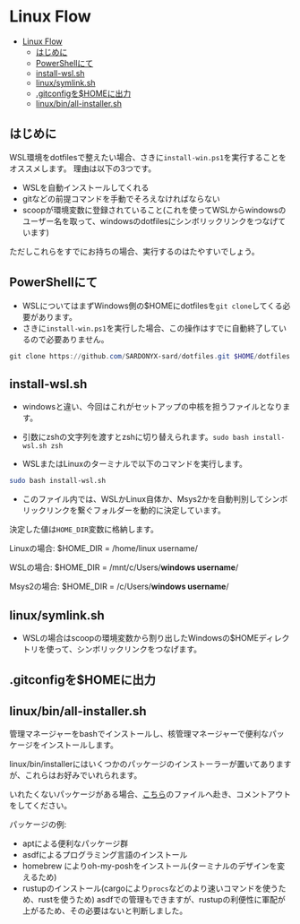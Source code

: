 # Linux Flow

- [Linux Flow](#linux-flow)
  - [はじめに](#はじめに)
  - [PowerShellにて](#powershellにて)
  - [install-wsl.sh](#install-wslsh)
  - [linux/symlink.sh](#linuxsymlinksh)
  - [.gitconfigを$HOMEに出力](#gitconfigをhomeに出力)
  - [linux/bin/all-installer.sh](#linuxbinall-installersh)

## はじめに

WSL環境をdotfilesで整えたい場合、さきに`install-win.ps1`を実行することをオススメします。 理由は以下の3つです。

- WSLを自動インストールしてくれる
- gitなどの前提コマンドを手動でそろえなければならない
- scoopが環境変数に登録されていること(これを使ってWSLからwindowsのユーザー名を取って、windowsのdotfilesにシンボリックリンクをつなげています)

ただしこれらをすでにお持ちの場合、実行するのはたやすいでしょう。

## PowerShellにて

- WSLについてはまずWindows側の$HOMEにdotfilesを`git clone`してくる必要があります。
- さきに`install-win.ps1`を実行した場合、この操作はすでに自動終了しているので必要ありません。

```powershell
git clone https://github.com/SARDONYX-sard/dotfiles.git $HOME/dotfiles
```

## install-wsl.sh

- windowsと違い、今回はこれがセットアップの中核を担うファイルとなります。
- 引数にzshの文字列を渡すとzshに切り替えられます。`sudo bash install-wsl.sh zsh`

- WSLまたはLinuxのターミナルで以下のコマンドを実行します。

```bash
sudo bash install-wsl.sh
```

- このファイル内では、WSLかLinux自体か、Msys2かを自動判別してシンボリックリンクを繋ぐフォルダーを動的に決定しています。

決定した値は`HOME_DIR`変数に格納します。

Linuxの場合: $HOME_DIR = /home/linux username/

WSLの場合: $HOME_DIR = /mnt/c/Users/**windows username**/

Msys2の場合: $HOME_DIR = /c/Users/**windows username**/

## linux/symlink.sh

- WSLの場合はscoopの環境変数から割り出したWindowsの$HOMEディレクトリを使って、シンボリックリンクをつなげます。

## .gitconfigを$HOMEに出力

## linux/bin/all-installer.sh

管理マネージャーをbashでインストールし、核管理マネージャーで便利なパッケージをインストールします。

linux/bin/installerにはいくつかのパッケージのインストーラーが置いてありますが、これらはお好みでいれられます。

いれたくないパッケージがある場合、[こちら](../../../linux/bin/all-installer.sh)のファイルへ赴き、コメントアウトをしてください。

パッケージの例:

- aptによる便利なパッケージ群
- asdfによるプログラミング言語のインストール
- homebrew によりoh-my-poshをインストール(ターミナルのデザインを変えるため)
- rustupのインストール(cargoにより`procs`などのより速いコマンドを使うため、rustを使うため)
  asdfでの管理もできますが、rustupの利便性に軍配が上がるため、その必要はないと判断しました。
